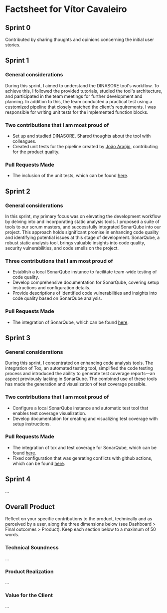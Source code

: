 # Factsheet for Vítor Cavaleiro

## Sprint 0

Contributed by sharing thoughts and opinions concerning the initial user stories.

## Sprint 1

### General considerations
During this sprint, I aimed to understand the DINASORE tool's workflow. To achieve this, I followed the provided tutorials, studied the tool's architecture, and participated in the team meetings for further development and planning. In addition to this, the team conducted a practical test using a customized pipeline that closely matched the client's requirements. I was responsible for writing unit tests for the implemented function blocks.

### Two contributions that I am most proud of
- Set up and studied DINASORE. Shared thoughts about the tool with colleagues.
- Created unit tests for the pipeline created by [João Araújo](../factsheets/team1/joao_araujo.md), contributing for the product quality.

### Pull Requests Made
- The inclusion of the unit tests, which can be found [here](https://github.com/FEUP-MEIC-DS-2023-1MEIC06/DS-Project/commit/f27b58669f545f5121a45e5d4119ea4918d5571b).


## Sprint 2

### General considerations

In this sprint, my primary focus was on elevating the development workflow by delving into and incorporating static analysis tools. I proposed a suite of tools to our scrum masters, and successfully integrated SonarQube into our project.
This approach holds significant promise in enhancing code quality and identifying potential issues at this stage of development. SonarQube, a robust static analysis tool, brings valuable insights into code quality, security vulnerabilities, and code smells on the project.

### Three contributions that I am most proud of
- Establish a local SonarQube instance to facilitate team-wide testing of code quality.
- Develop comprehensive documentation for SonarQube, covering setup instructions and configuration details.
- Provide descriptions of identified code vulnerabilities and insights into code quality based on SonarQube analysis.

### Pull Requests Made
- The integration of SonarQube, which can be found [here](https://github.com/FEUP-MEIC-DS-2023-1MEIC06/DS-Project/pull/73).


## Sprint 3

### General considerations

During this sprint, I concentrated on enhancing code analysis tools. The integration of Tox, an automated testing tool, simplified the code testing process and introduced the ability to generate test coverage reports—an aspect previously lacking in SonarQube. The combined use of these tools has made the generation and visualization of test coverage possible.

### Two contributions that I am most proud of
- Configure a local SonarQube instance and automatic test tool that enables test coverage visualization.
- Develop documentation for creating and visualizing test coverage with setup instructions.

### Pull Requests Made
- The integration of tox and test coverage for SonarQube, which can be found [here](https://github.com/FEUP-MEIC-DS-2023-1MEIC06/DS-Project/pull/116).
- Fixed configuration that was genrating conflicts with github actions, which can be found [here](https://github.com/FEUP-MEIC-DS-2023-1MEIC06/DS-Project/pull/120).

## Sprint 4

...


## Overall Product

Reflect on your specific contributions to the product, technically and as perceived by a user, along the three dimensions below (see Dashboard > Final outcomes > Product). Keep each section below to a maximum of 50 words.


### Technical Soundness

...


### Product Realization

...


### Value for the Client

...
